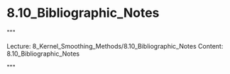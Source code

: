 # 8.10_Bibliographic_Notes

"""

Lecture: 8_Kernel_Smoothing_Methods/8.10_Bibliographic_Notes
Content: 8.10_Bibliographic_Notes

"""

